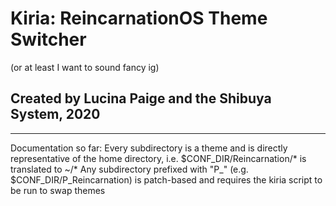# Kiria: ReincarnationOS Theme Switcher
(or at least I want to sound fancy ig)

## Created by Lucina Paige and the Shibuya System, 2020
---
Documentation so far:
Every subdirectory is a theme and is directly representative of the home directory, i.e. $CONF_DIR/Reincarnation/* is translated to ~/*
Any subdirectory prefixed with "P_" (e.g. $CONF_DIR/P_Reincarnation) is patch-based and requires the kiria script to be run to swap themes
